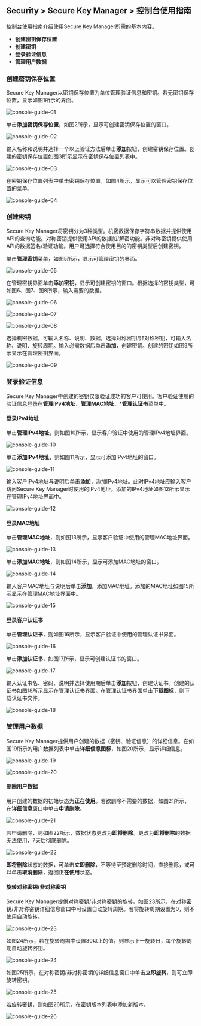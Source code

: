 ## Security > Secure Key Manager > 控制台使用指南

控制台使用指南介绍使用Secure Key Manager所需的基本内容。
- **创建密钥保存位置**
- **创建密钥**
- **登录验证信息**
- **管理用户数据**

### 创建密钥保存位置
Secure Key Manager以密钥保存位置为单位管理验证信息和密钥。若无密钥保存位置，显示如图1所示的界面。

![console-guide-01](http://static.toastoven.net/prod_kms/2019-12-24/console-guide-01.png)

单击**添加密钥保存位置**，如图2所示，显示可创建密钥保存位置的窗口。

![console-guide-02](http://static.toastoven.net/prod_kms/2019-12-24/console-guide-02.png)

输入名称和说明并选择一个以上验证方法后单击**添加**按钮，创建密钥保存位置。创建的密钥保存位置如图3所示显示在密钥保存位置列表中。

![console-guide-03](http://static.toastoven.net/prod_kms/2019-12-24/console-guide-03.png)

在密钥保存位置列表中单击密钥保存位置，如图4所示，显示可以管理密钥保存位置的菜单。

![console-guide-04](http://static.toastoven.net/prod_kms/2019-12-24/console-guide-04.png)

### 创建密钥
Secure Key Manager将密钥分为3种类型。机密数据保存字符串数据并提供使用API的查询功能。对称密钥提供使用API的数据加/解密功能。非对称密钥提供使用API的数据签名/验证功能。用户可选择符合使用目的的密钥类型后创建密钥。

单击**管理密钥**菜单，如图5所示，显示可管理密钥的界面。

![console-guide-05](http://static.toastoven.net/prod_kms/2019-12-24/console-guide-05.png)

在管理密钥界面单击**添加密钥**，显示可创建密钥的窗口。根据选择的密钥类型，可如图6、图7、图8所示，输入需要的数据。

![console-guide-06](http://static.toastoven.net/prod_kms/2019-12-24/console-guide-06.png)

![console-guide-07](http://static.toastoven.net/prod_kms/2019-12-24/console-guide-07.png)

![console-guide-08](http://static.toastoven.net/prod_kms/2019-12-24/console-guide-08.png)

选择机密数据，可输入名称、说明、数据，选择对称密钥/非对称密钥，可输入名称、说明、旋转周期。输入必需数据后单击**添加**，创建密钥。创建的密钥如图9所示显示在管理密钥界面。

![console-guide-09](http://static.toastoven.net/prod_kms/2019-12-24/console-guide-09.png)

### 登录验证信息
Secure Key Manager中创建的密钥仅限验证成功的客户可使用。客户验证使用的验证信息登录在**管理IPv4地址**、**管理MAC地址**、***管理认证书**菜单中。

#### 登录IPv4地址
单击**管理IPv4地址**，则如图10所示，显示客户验证中使用的管理IPv4地址界面。

![console-guide-10](http://static.toastoven.net/prod_kms/2019-12-24/console-guide-10.png)

单击**添加IPv4地址**，则如图11所示，显示可添加IPv4地址的窗口。

![console-guide-11](http://static.toastoven.net/prod_kms/2019-12-24/console-guide-11.png)

输入客户IPv4地址与说明后单击**添加**，添加IPv4地址。此时IPv4地址应输入客户访问Secure Key Manager时使用的IPv4地址。添加的IPv4地址如图12所示显示在管理IPv4地址界面中。

![console-guide-12](http://static.toastoven.net/prod_kms/2019-12-24/console-guide-12.png)

#### 登录MAC地址
单击**管理MAC地址**，则如图13所示，显示客户验证中使用的管理MAC地址界面。

![console-guide-13](http://static.toastoven.net/prod_kms/2019-12-24/console-guide-13.png)

单击**添加MAC地址**，则如图14所示，显示可添加MAC地址的窗口。

![console-guide-14](http://static.toastoven.net/prod_kms/2019-12-24/console-guide-14.png)

输入客户MAC地址与说明后单击**添加**，添加MAC地址。添加的MAC地址如图15所示显示在管理MAC地址界面中。

![console-guide-15](http://static.toastoven.net/prod_kms/2019-12-24/console-guide-15.png)

#### 登录客户认证书
单击**管理认证书**，则如图16所示，显示客户验证中使用的管理认证书界面。

![console-guide-16](http://static.toastoven.net/prod_kms/2019-12-24/console-guide-16.png)

单击**添加认证书**，如图17所示，显示可创建认证书的窗口。

![console-guide-17](http://static.toastoven.net/prod_kms/2019-12-24/console-guide-17.png)

输入认证书名、密码、说明并选择使用期后单击**添加**按钮，创建认证书。创建的认证书如图18所示显示在管理认证书界面。在管理认证书界面单击**下载图标**，则下载认证书文件。

![console-guide-18](http://static.toastoven.net/prod_kms/2019-12-24/console-guide-18.png)

### 管理用户数据
Secure Key Manager提供用户创建的数据（密钥、验证信息）的详细信息。在如图19所示的用户数据列表中单击**详细信息图标**，如图20所示，显示详细信息。

![console-guide-19](http://static.toastoven.net/prod_kms/2019-12-24/console-guide-19.png)

![console-guide-20](http://static.toastoven.net/prod_kms/2019-12-24/console-guide-20.png)

#### 删除用户数据

用户创建的数据的初始状态为**正在使用**。若欲删除不需要的数据，如图21所示，在**详细信息**窗口中单击**申请删除**。

![console-guide-21](http://static.toastoven.net/prod_kms/2019-12-24/console-guide-21.png)

若申请删除，则如图22所示，数据状态更改为**即将删除**。更改为**即将删除**的数据无法使用，7天后彻底删除。

![console-guide-22](http://static.toastoven.net/prod_kms/2019-12-24/console-guide-22.png)

**即将删除**状态的数据，可单击**立即删除**，不等待至预定删除时间，直接删除，或可以单击**取消删除**，返回**正在使用**状态。

#### 旋转对称密钥/非对称密钥

Secure Key Manager提供对称密钥/非对称密钥的旋转。如图23所示，在对称密钥/非对称密钥详细信息窗口中可设置自动旋转周期。若将旋转周期设置为0，则不使用自动旋转。

![console-guide-23](http://static.toastoven.net/prod_kms/2019-12-24/console-guide-23.png)

如图24所示，若在旋转周期中设置30以上的值，则显示下一旋转日，每个旋转周期自动旋转密钥。

![console-guide-24](http://static.toastoven.net/prod_kms/2019-12-24/console-guide-24.png)

如图25所示，在对称密钥/非对称密钥的详细信息窗口中单击**立即旋转**，则可立即旋转密钥。

![console-guide-25](http://static.toastoven.net/prod_kms/2019-12-24/console-guide-25.png)

若旋转密钥，则如图26所示，在密钥版本列表中添加新版本。

![console-guide-26](http://static.toastoven.net/prod_kms/2019-12-24/console-guide-26.png)
